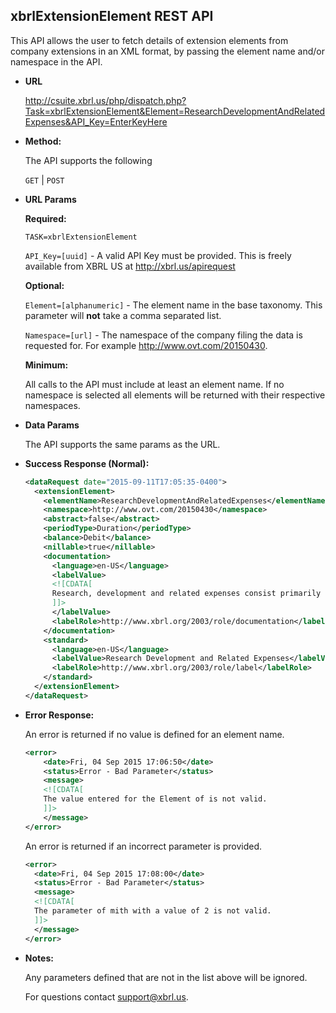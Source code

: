 xbrlExtensionElement REST API
----
This API allows the user to fetch details of extension elements from company extensions in an XML format, by passing the element name and/or namespace in the API.

* **URL**

  <http://csuite.xbrl.us/php/dispatch.php?Task=xbrlExtensionElement&Element=ResearchDevelopmentAndRelatedExpenses&API_Key=EnterKeyHere>

* **Method:**

  The API supports the following

  `GET` | `POST`

*  **URL Params**

   **Required:**

   `TASK=xbrlExtensionElement`

   `API_Key=[uuid]` - A valid API Key must be provided. This is freely available from XBRL US at <http://xbrl.us/apirequest>

   **Optional:**

    `Element=[alphanumeric]` - The element name in the base taxonomy. This parameter will **not** take a comma separated list.

    `Namespace=[url]` - The namespace of the company filing the data is requested for. For example http://www.ovt.com/20150430.

   **Minimum:**

   All calls to the API must include at least an element name.  If no namespace is selected all elements will be returned with their respective namespaces.


* **Data Params**

    The API supports the same params as the URL.

* **Success Response (Normal):**

    ```XML
    <dataRequest date="2015-09-11T17:05:35-0400">
      <extensionElement>
        <elementName>ResearchDevelopmentAndRelatedExpenses</elementName>
        <namespace>http://www.ovt.com/20150430</namespace>
        <abstract>false</abstract>
        <periodType>Duration</periodType>
        <balance>Debit</balance>
        <nillable>true</nillable>
        <documentation>
          <language>en-US</language>
          <labelValue>
          <![CDATA[
          Research, development and related expenses consist primarily of compensation and personnel-related expenses, non-recurring engineering costs related principally to the costs of the masks purchased when the company releases new product designs to the manufacturing foundry, costs for purchased materials, designs, tooling, depreciation of computers and workstations, and amortization of acquired intangible intellectual property and computer aided design software. Related costs include expenses associated with patent, copyright, trademark and trade secrets.
          ]]>
          </labelValue>
          <labelRole>http://www.xbrl.org/2003/role/documentation</labelRole>
        </documentation>
        <standard>
          <language>en-US</language>
          <labelValue>Research Development and Related Expenses</labelValue>
          <labelRole>http://www.xbrl.org/2003/role/label</labelRole>
        </standard>
      </extensionElement>
    </dataRequest>
    ```

* **Error Response:**

    An error is returned if no value is defined for an element name.

    ```XML
    <error>
        <date>Fri, 04 Sep 2015 17:06:50</date>
        <status>Error - Bad Parameter</status>
        <message>
        <![CDATA[
        The value entered for the Element of is not valid.
        ]]>
        </message>
    </error>
    ```
    An error is returned if an incorrect parameter is provided.

    ```XML
    <error>
      <date>Fri, 04 Sep 2015 17:08:00</date>
      <status>Error - Bad Parameter</status>
      <message>
      <![CDATA[
      The parameter of mith with a value of 2 is not valid.
      ]]>
      </message>
    </error>
    ```



* **Notes:**

  Any parameters defined that are not in the list above will be ignored.

  For questions contact support@xbrl.us.
